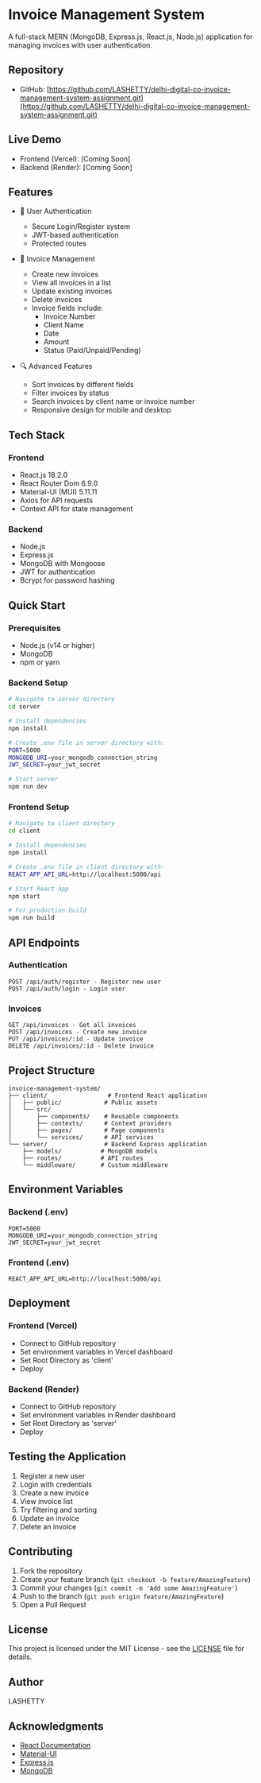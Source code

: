 # Invoice Management System

A full-stack MERN (MongoDB, Express.js, React.js, Node.js) application for managing invoices with user authentication.

## Repository
- GitHub: [https://github.com/LASHETTY/delhi-digital-co-invoice-management-system-assignment.git](https://github.com/LASHETTY/delhi-digital-co-invoice-management-system-assignment.git)

## Live Demo
- Frontend (Vercel): [Coming Soon]
- Backend (Render): [Coming Soon]

## Features

- 👤 User Authentication
  - Secure Login/Register system
  - JWT-based authentication
  - Protected routes

- 📝 Invoice Management
  - Create new invoices
  - View all invoices in a list
  - Update existing invoices
  - Delete invoices
  - Invoice fields include:
    - Invoice Number
    - Client Name
    - Date
    - Amount
    - Status (Paid/Unpaid/Pending)

- 🔍 Advanced Features
  - Sort invoices by different fields
  - Filter invoices by status
  - Search invoices by client name or invoice number
  - Responsive design for mobile and desktop

## Tech Stack

### Frontend
- React.js 18.2.0
- React Router Dom 6.9.0
- Material-UI (MUI) 5.11.11
- Axios for API requests
- Context API for state management

### Backend
- Node.js
- Express.js
- MongoDB with Mongoose
- JWT for authentication
- Bcrypt for password hashing

## Quick Start

### Prerequisites
- Node.js (v14 or higher)
- MongoDB
- npm or yarn

### Backend Setup
```bash
# Navigate to server directory
cd server

# Install dependencies
npm install

# Create .env file in server directory with:
PORT=5000
MONGODB_URI=your_mongodb_connection_string
JWT_SECRET=your_jwt_secret

# Start server
npm run dev
```

### Frontend Setup
```bash
# Navigate to client directory
cd client

# Install dependencies
npm install

# Create .env file in client directory with:
REACT_APP_API_URL=http://localhost:5000/api

# Start React app
npm start

# For production build
npm run build
```

## API Endpoints

### Authentication
```
POST /api/auth/register - Register new user
POST /api/auth/login - Login user
```

### Invoices
```
GET /api/invoices - Get all invoices
POST /api/invoices - Create new invoice
PUT /api/invoices/:id - Update invoice
DELETE /api/invoices/:id - Delete invoice
```

## Project Structure
```
invoice-management-system/
├── client/                 # Frontend React application
│   ├── public/            # Public assets
│   └── src/
│       ├── components/    # Reusable components
│       ├── contexts/      # Context providers
│       ├── pages/         # Page components
│       └── services/      # API services
└── server/                # Backend Express application
    ├── models/           # MongoDB models
    ├── routes/           # API routes
    └── middleware/       # Custom middleware
```

## Environment Variables

### Backend (.env)
```
PORT=5000
MONGODB_URI=your_mongodb_connection_string
JWT_SECRET=your_jwt_secret
```

### Frontend (.env)
```
REACT_APP_API_URL=http://localhost:5000/api
```

## Deployment

### Frontend (Vercel)
- Connect to GitHub repository
- Set environment variables in Vercel dashboard
- Set Root Directory as 'client'
- Deploy

### Backend (Render)
- Connect to GitHub repository
- Set environment variables in Render dashboard
- Set Root Directory as 'server'
- Deploy

## Testing the Application

1. Register a new user
2. Login with credentials
3. Create a new invoice
4. View invoice list
5. Try filtering and sorting
6. Update an invoice
7. Delete an invoice

## Contributing
1. Fork the repository
2. Create your feature branch (`git checkout -b feature/AmazingFeature`)
3. Commit your changes (`git commit -m 'Add some AmazingFeature'`)
4. Push to the branch (`git push origin feature/AmazingFeature`)
5. Open a Pull Request

## License
This project is licensed under the MIT License - see the [LICENSE](LICENSE) file for details.

## Author
LASHETTY

## Acknowledgments
- [React Documentation](https://reactjs.org/)
- [Material-UI](https://mui.com/)
- [Express.js](https://expressjs.com/)
- [MongoDB](https://www.mongodb.com/)
